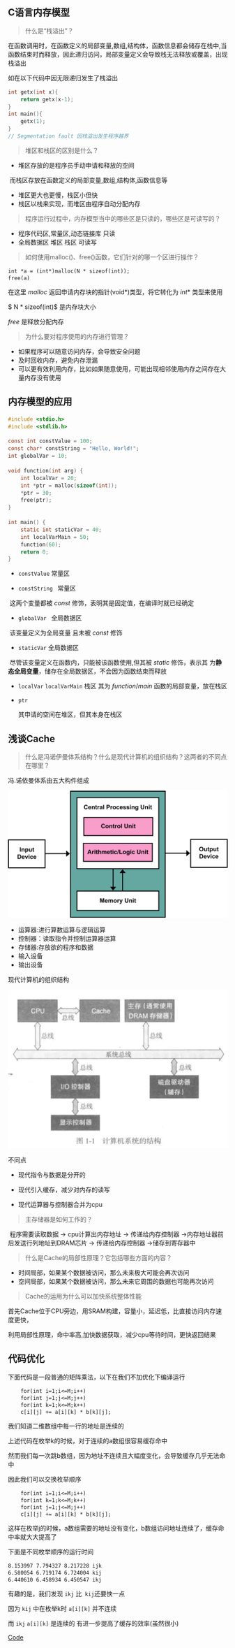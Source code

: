 ## C语言内存模型

> 什么是“栈溢出”？

在函数调用时，在函数定义的局部变量,数组,结构体，函数信息都会储存在栈中,当函数结束时而释放，因此递归访问，局部变量定义会导致栈无法释放或覆盖，出现栈溢出

如在以下代码中因无限递归发生了栈溢出

```c
int getx(int x){
    return getx(x-1);
}
int main(){
    getx(1);
}
// Segmentation fault 因栈溢出发生程序越界
```

> 堆区和栈区的区别是什么？

- 堆区存放的是程序员手动申请和释放的空间

​		而栈区存放在函数定义的局部变量,数组,结构体,函数信息等

- 堆区更大也更慢，栈区小但快
- 栈区以栈来实现，而堆区由程序自动分配内存

>  程序运行过程中，内存模型当中的哪些区是只读的，哪些区是可读写的？

- 程序代码区,常量区,动态链接库 只读
- 全局数据区 堆区 栈区  可读写

> 如何使用malloc()、free()函数，它们针对的哪一个区进行操作？

 ```
 int *a = (int*)malloc(N * sizeof(int));
 free(a)
 ```

在这里 $malloc$ 返回申请内存块的指针(void*)类型，将它转化为 $int*$ 类型来使用

 $ N * sizeof(int)$ 是内存块大小

 $free$ 是释放分配内存

> 为什么要对程序使用的内存进行管理？

- 如果程序可以随意访问内存，会导致安全问题
- 及时回收内存，避免内存泄漏
- 可以更有效利用内存，比如如果随意使用，可能出现相邻使用内存之间存在大量内存没有使用

## 内存模型的应用

```c
#include <stdio.h>
#include <stdlib.h>

const int constValue = 100;
const char* constString = "Hello, World!";
int globalVar = 10;

void function(int arg) {
    int localVar = 20;
    int *ptr = malloc(sizeof(int));
    *ptr = 30;
    free(ptr);
}

int main() {
    static int staticVar = 40;
    int localVarMain = 50;
    function(60);
    return 0;
}
```

- `constValue` 常量区 

- `constString ` 常量区

​	这两个变量都被 $const$ 修饰，表明其是固定值，在编译时就已经确定

- `globalVar ` 全局数据区

​	该变量定义为全局变量 且未被 $const$ 修饰

- `staticVar` 全局数据区

​	尽管该变量定义在函数内，只能被该函数使用,但其被 $static$ 修饰，表示其	为**静态全局变量**，储存在全局数据区，不会因为函数结束而释放

- `localVar` `localVarMain` 栈区
其为 $function/main$ 函数的局部变量，放在栈区

- `ptr `

  其申请的空间在堆区，但其本身在栈区

## 浅谈Cache

> 什么是冯诺伊曼体系结构？什么是现代计算机的组织结构？这两者的不同点在哪里？

冯.诺依曼体系由五大构件组成

![Von_Neumann_Architecture.svg](image\Von_Neumann_Architecture.png)

- 运算器:进行算数运算与逻辑运算
- 控制器：读取指令并控制运算器运算
- 存储器:存放欲的程序和数据
- 输入设备
- 输出设备

现代计算机的组织结构

![v2-15c7328be8415b48684a1bc5972daff3_1440w](image\v2-15c7328be8415b48684a1bc5972daff3.webp)

不同点

- 现代指令与数据是分开的
- 现代引入缓存，减少对内存的读写

- 现代运算器与控制器合并为cpu

> 主存储器是如何工作的？

​	程序需要读取数据 -> cpu计算出内存地址 -> 传递给内存控制器 ->内存地址器前后发送行列地址到DRAM芯片 -> 传递给内存控制器 ->储存到寄存器中

> 什么是Cache的局部性原理？它包括哪些方面的内容？

- 时间局部，如果某个数据被访问，那么未来极大可能会再次访问
- 空间局部，如果某个数据被访问，那么未来它周围的数据也可能再次访问

> Cache的运用为什么可以加快系统整体性能

首先Cache位于CPU旁边，用SRAM构建，容量小，延迟低，比直接访问内存速度更快，

利用局部性原理，命中率高,加快数据获取，减少cpu等待时间，更快返回结果

## 代码优化

下面代码是一段普通的矩阵乘法，以下在我们不加优化下编译运行

```
    for(int i=1;i<=M;i++)
    for(int j=1;j<=M;j++)
    for(int k=1;k<=M;k++)
    c[i][j] += a[i][k] * b[k][j];
```

我们知道二维数组中每一行的地址是连续的

上述代码在枚举k的时候，对于连续的a数组很容易缓存命中

然而我们每一次跳b数组，因为地址不连续且大幅度变化，会导致缓存几乎无法命中

因此我们可以交换枚举顺序

```
    for(int i=1;i<=M;i++)
    for(int k=1;k<=M;k++)
    for(int j=1;j<=M;j++)
    c[i][j] += a[i][k] * b[k][j];
```

这样在枚举j的时候，a数组需要的地址没有变化，b数组访问地址连续了，缓存命中率就大大提高了

下面是不同枚举顺序的运行时间

```
8.153997 7.794327 8.217228 ijk
6.580054 6.719174 6.724004 kij
6.440610 6.458934 6.450547 ikj
```

有趣的是，我们发现 `ikj` 比` kij`还要快一点

因为 `kij` 中在枚举k时 `a[i][k]` 并不连续

而 `ikj` `a[i][k]` 是连续的 有进一步提高了缓存的效率(虽然很小)

[Code](a.c)
